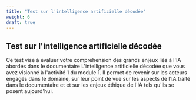 ```yaml
---
title: "Test sur l'intelligence artificielle décodée"
weight: 6
draft: true
---
```


## Test sur l'intelligence artificielle décodée

Ce test vise à évaluer votre compréhension des grands enjeux liés à l'IA abordés dans le documentaire L'intelligence artificielle décodée que vous avez visionné à l'activité 1 du module 1. Il permet de revenir sur les acteurs engagés dans le domaine, sur leur point de vue sur les aspects de l'IA traité dans le documentaire et et sur les enjeux éthique de l'IA tels qu'ils se posent aujourd'hui.

<link rel="stylesheet" href="/css/quiz.css">

<div id="ia-decodee-quiz"></div>

<script src="/js/quiz.js"></script>
<script>
// Quiz data for this specific page
const questionsData = [
    {
        question: "Selon vous, quel est l'objectif principal de l'émission spéciale « l'intelligence artificielle décodée » animée par Patrice Roy ?",
        answers: [
            "Former le public à la programmation en intelligence artificielle.",
            "Analyser les enjeux et les impacts de l'intelligence artificielle sur la société.",
            "Présenter les dernières innovations en robotique humanoïde.",
            "Promouvoir les produits technologiques de Meta."
        ],
        correct: 1
    },
    {
        question: "Quel exemple concret a été donné dans le documentaire pour illustrer les avancées de l'IA dans la médecine ?",
        answers: [
            "L'amélioration du diagnostic du cancer grâce à l'analyse d'images médicales par l'IA.",
            "L'usage de robots pour remplacer les patients.",
            "L'utilisation de l'IA pour abolir les hôpitaux.",
            "La suppression totale de la chirurgie manuelle."
        ],
        correct: 0
    },
    {
        question: "Quels sont les quatre axes principaux abordés dans l'émission ?",
        answers: [
            "IA et santé, IA et éducation, IA et économie, IA et culture.",
            "Développement de l'IA, régulation gouvernementale, éducation en IA, IA et environnement.",
            "Ce qui nous a menés jusqu'ici, où en sommes-nous, un futur lumineux, un futur sombre",
            "Historique de l'IA, applications militaires, éthique de l'IA, avenir de l'IA."
        ],
        correct: 2
    },
    {
        question: "Quelles expertes ou quels experts en intelligence artificielle ont participé à l'émission ?",
        answers: [
            "Mark Zuckerberg et Jeff Bezos",
            "Tim Cook et Satya Nadella",
            "Joëlle Pineau, Yosua Bengio, Yann LeCun, Valérie Pisano",
            "Elon Musk et Sundar Pichai"
        ],
        correct: 2
    },
    {
        question: "Quelles sont les applications médicales de l'IA, discutées le documentaire ?",
        answers: [
            "L'IA remplaçant entièrement le personnel médical",
            "Diagnostic assisté, médecine personnalisée et le suivi à distance",
            "L'IA supprimant le besoin de laboratoires médicaux",
            "L'IA rendant obsolète les hôpitaux traditionnels"
        ],
        correct: 1
    },
    {
        question: "Quelle divergence de point de vue a été mise en évidence entre Yoshua Bewngio et Yann LeCun lors de l'émission.",
        answers: [
            "Leur conflit sur la propriété intellectuelle des algorithmes d'IA",
            "Leur opposition concernant les applications militaires de l'IA",
            "Leur divergence sur les risques et les bénéfices futurs de l'IA",
            "Leur désaccord sur l'existence de l'intelligence artificielle"
        ],
        correct: 2
    },
    {
        question: "Quel rôle l'intelligence artificielle a-t-elle joué dans la production de l'émission ?",
        answers: [
            "Elle a été utilisée pour créer certains éléments de design et de contenu",
            "Elle a servi de présentatrice virtuelle de l'émission",
            "Elle a généré, en temps réel, les réponses des expertes ou experts invités",
            "Elle a entièrement remplacé l'équipe de production humaine"
        ],
        correct: 0
    },
    {
        question: "Quel est l'un des grands défis soulevés par les experts concernant l'utilisation de l'IA dans la société ?",
        answers: [
            "L'absence totale d'impact sur l'emploi",
            "Le risque de biais et d'injustices dans les décisions automatisées",
            "L'interdiction complète de l'IA par les gouvernements",
            "Le remplacement des ordinateurs par des machines à vapeur"
        ],
        correct: 1
    },
    {
        question: "Selon les discussions de l'émission, quel est un des avantages potentiels de l'IA en éducation ?",
        answers: [
            "Supprimer tous les enseignements humains",
            "Personnaliser les parcours d'apprentissage au profil de chaque apprenante et apprenante",
            "Remplacer les écoles physiques par des centres commerciaux",
            "Uniformiser l'enseignement sans prendre en compte les besoins individuels"
        ],
        correct: 1
    },
    {
        question: "Quelle inquiétude concernant l'A a été exprimée par Yoshua Bengio lors de l'émission ?",
        answers: [
            "La lenteur de l'innovation technologique",
            "L'impossibilité d'utiliser l'IA dans les pays du Sud",
            "L'absence de garde-fous suffisants pour encadrer le développement de l'IA",
            "Le coût trop élevé des applications d'IA dans l'industrie musicale"
        ],
        correct: 2
    }
];

// Initialize the quiz
document.addEventListener('DOMContentLoaded', function() {
    new Quiz('ia-decodee-quiz', questionsData);
});
</script>